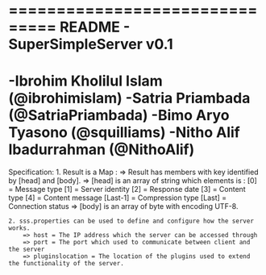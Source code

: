 ===============================
README - SuperSimpleServer v0.1
===============================
 -Ibrohim Kholilul Islam (@ibrohimislam)
 -Satria Priambada (@SatriaPriambada)
 -Bimo Aryo Tyasono (@squilliams)
 -Nitho Alif Ibadurrahman (@NithoAlif)
===============================
Specification:
	1. Result is a Map :
		=> Result has members with key identified by [head] and [body].
		=> [head] is an array of string which elements is :
			[0] = Message type
			[1] = Server identity
			[2] = Response date
			[3] = Content type
			[4] = Content message
			[Last-1] = Compression type
			[Last] = Connection status
		=> [body] is an array of byte with encoding UTF-8.
	
	2. sss.properties can be used to define and configure how the server works.
		=> host = The IP address which the server can be accessed through
		=> port = The port which used to communicate between client and the server 
		=> pluginslocation = The location of the plugins used to extend the functionality of the server.